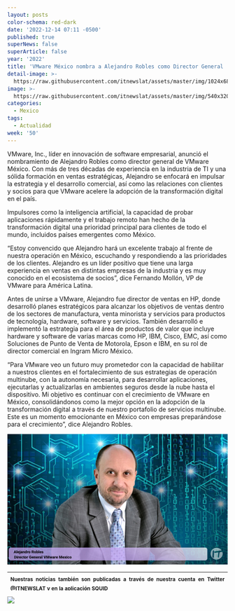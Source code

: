 ```yaml
---
layout: posts
color-schema: red-dark
date: '2022-12-14 07:11 -0500'
published: true
superNews: false
superArticle: false
year: '2022'
title: 'VMware México nombra a Alejandro Robles como Director General '
detail-image: >-
  https://raw.githubusercontent.com/itnewslat/assets/master/img/1024x680/Alejandro-Robles-g.jpg
image: >-
  https://raw.githubusercontent.com/itnewslat/assets/master/img/540x320/Alejandro-Robles-p.jpg
categories:
  - Mexico
tags:
  - Actualidad
week: '50'
---
```

VMware, Inc., líder en innovación de software empresarial, anunció el nombramiento de Alejandro Robles como director general de VMware México. Con más de tres décadas de experiencia en la industria de TI y una sólida formación en ventas estratégicas, Alejandro se enfocará en impulsar la estrategia y el desarrollo comercial, así como las relaciones con clientes y socios para que VMware acelere la adopción de la transformación digital en el país.

Impulsores como la inteligencia artificial, la capacidad de probar aplicaciones rápidamente y el trabajo remoto han hecho de la transformación digital una prioridad principal para clientes de todo el mundo, incluidos países emergentes como México.

“Estoy convencido que Alejandro hará un excelente trabajo al frente de nuestra operación en México, escuchando y respondiendo a las prioridades de los clientes. Alejandro es un líder positivo que tiene una larga experiencia en ventas en distintas empresas de la industria y es muy conocido en el ecosistema de socios”, dice Fernando Mollón, VP de VMware para América Latina.

Antes de unirse a VMware, Alejandro fue director de ventas en HP, donde desarrolló planes estratégicos para alcanzar los objetivos de ventas dentro de los sectores de manufactura, venta minorista y servicios para productos de tecnología, hardware, software y servicios. También desarrolló e implementó la estrategia para el área de productos de valor que incluye hardware y software de varias marcas como HP, IBM, Cisco, EMC, así como Soluciones de Punto de Venta de Motorola, Epson e IBM, en su rol de director comercial en Ingram Micro México.

“Para VMware veo un futuro muy prometedor con la capacidad de habilitar a nuestros clientes en el fortalecimiento de sus estrategias de operación multinube, con la autonomía necesaria, para desarrollar aplicaciones, ejecutarlas y actualizarlas en ambientes seguros desde la nube hasta el dispositivo. Mi objetivo es continuar con el crecimiento de VMware en México, consolidándonos como la mejor opción en la adopción de la transformación digital a través de nuestro portafolio de servicios multinube. Este es un momento emocionante en México con empresas preparándose para el crecimiento”, dice Alejandro Robles.

![](https://raw.githubusercontent.com/itnewslat/assets/master/img/540x320/Alejandro-Robles-p.jpg)

<table style="height: 42px;" width="569">
<tbody>
<tr>
<td style="text-align: justify;"><sub><strong>Nuestras noticias también son publicadas a través de nuestra cuenta en Twitter <a href="https://twitter.com/itnewslat?lang=es">@ITNEWSLAT</a> y en la aplicación <a href="https://squidapp.co/en/">SQUID</a></strong></sub></td>
</tr>
</tbody>
</table>

<img src="https://tracker.metricool.com/c3po.jpg?hash=56f88a41e39ab42c063cc51676587a04"/>